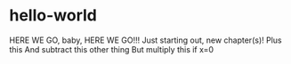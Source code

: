 # hello-world
HERE WE GO, baby, HERE WE GO!!!
Just starting out, new chapter(s)!
Plus this
And subtract this other thing
But multiply this if x=0
